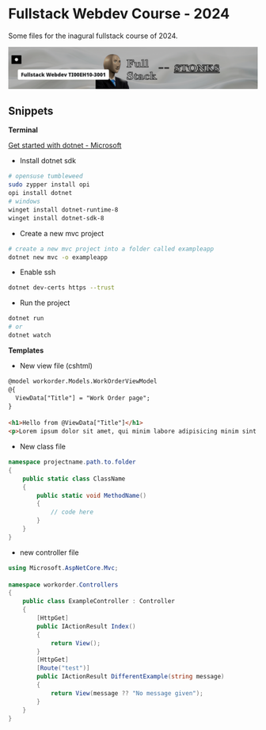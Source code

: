 # Fullstack Webdev Course - 2024

Some files for the inagural fullstack course of 2024.

![Stonks banner](./fullstack.png) 

## Snippets

**Terminal**

[Get started with dotnet - Microsoft](https://learn.microsoft.com/en-us/aspnet/core/tutorials/first-mvc-app/start-mvc?view=aspnetcore-8.0&tabs=visual-studio-code) 

- Install dotnet sdk
```bash
# opensuse tumbleweed
sudo zypper install opi
opi install dotnet
# windows
winget install dotnet-runtime-8
winget install dotnet-sdk-8
```

- Create a new mvc project
```bash
# create a new mvc project into a folder called exampleapp
dotnet new mvc -o exampleapp
```

- Enable ssh
```bash
dotnet dev-certs https --trust
```

- Run the project
```bash
dotnet run
# or
dotnet watch
```

**Templates**

- New view file (cshtml)

```html
@model workorder.Models.WorkOrderViewModel
@{
  ViewData["Title"] = "Work Order page";
}

<h1>Hello from @ViewData["Title"]</h1>
<p>Lorem ipsum dolor sit amet, qui minim labore adipisicing minim sint cillum sint consectetur cupidatat.</p>
```

- New class file

```csharp
namespace projectname.path.to.folder
{
	public static class ClassName
    {
        public static void MethodName()
        {
            // code here
        }
    }
}
```

- new controller file

```csharp
using Microsoft.AspNetCore.Mvc;

namespace workorder.Controllers
{
    public class ExampleController : Controller
    {
        [HttpGet]
        public IActionResult Index()
        {
            return View();
        }
        [HttpGet]
        [Route("test")]
        public IActionResult DifferentExample(string message)
        {
            return View(message ?? "No message given");
        }
    }
}
```
